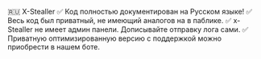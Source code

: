 🇷🇺 
X-Stealler
✅ Код полностью документирован на Русском языке!
✅ Весь код был приватный, не имеющий аналогов на в паблике.
✅ x-Stealler не имеет админ панели. Дописывайте отправку лога сами.
✅ Приватную оптимизированную версию с поддержкой можно приобрести в нашем боте.
